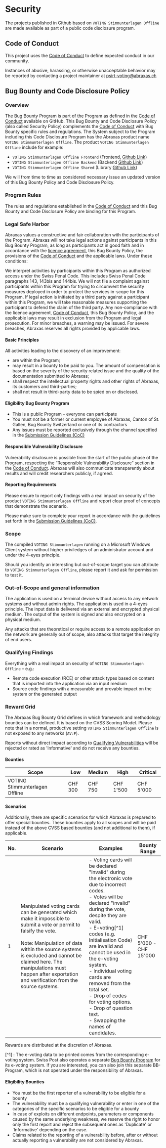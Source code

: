 # Security

The projects published in Github based on `VOTING Stimmunterlagen Offline` are made available as part of a public code disclosure program.

## Code of Conduct

This project uses the [Code of Conduct](./CODE_OF_CONDUCT.md) to define expected conduct in our community.

Instances of abusive, harassing, or otherwise unacceptable behavior may be reported by contacting a project maintainer at psirt-voting@abraxas.ch

## Bug Bounty and Code Disclosure Policy

### Overview

The Bug Bounty Program is part of the Program as defined in the [Code of Conduct](./CODE_OF_CONDUCT.md) available on GitHub.
This Bug Bounty and Code Disclosure Policy (also called Security Policy) complements the [Code of Conduct](./CODE_OF_CONDUCT.md) with Bug Bounty specific rules and regulations.
The System subject to the Program including this Code Disclosure Program has the Abraxas product name `VOTING Stimmunterlagen Offline`. The product `VOTING Stimmunterlagen Offline` include for example:

- `VOTING Stimmunterlagen Offline Frontend` (Frontend, [Github Link](https://github.com/abraxas-labs/voting-stimmunterlagen-offline-client-app/tree/main/frontend))
- `VOTING Stimmunterlagen Offline Backend` (Backend [Github Link](https://github.com/abraxas-labs/voting-stimmunterlagen-offline-client-app/tree/main/backend))
- `VOTING Stimmunterlagen Offline Shared` (Library [Github Link](https://github.com/abraxas-labs/voting-stimmunterlagen-offline-client-shared))

We will from time to time as considered necessary issue an updated version of this Bug Bounty Policy and Code Disclosure Policy.

### Program Rules

The rules and regulations established in the [Code of Conduct](./CODE_OF_CONDUCT.md) and this Bug Bounty and Code Disclosure Policy are binding for this Program.

### Legal Safe Harbor

Abraxas values a constructive and fair collaboration with the participants of the Program. Abraxas will not take legal actions against participants in this Bug Bounty Program, as long as participants act in good faith and in accordance with the [licence agreement](./CODE_OF_CONDUCT.md#license-source-code-permitted-use), this Bug Bounty Policy, the provisions of the [Code of Conduct](./CODE_OF_CONDUCT.md) and the applicable laws. Under these conditions:

We interpret activities by participants within this Program as authorized access under the Swiss Penal Code. This includes Swiss Penal Code paragraphs 143, 143bis and 144bis.
We will not file a complaint against participants within this Program for trying to circumvent the security measures deployed in order to protect the services in-scope for this Program.
If legal action is initiated by a third party against a participant within this Program, we will take reasonable measures supporting the participant to defend the claim of the third party.
Any non-compliance with the licence agreement, [Code of Conduct](./CODE_OF_CONDUCT.md), this Bug Bounty Policy, and the applicable laws may result in exclusion from the Program and legal prosecution. For minor breaches, a warning may be issued. For severe breaches, Abraxas reserves all rights provided by applicable laws.

#### Basic Principles

All activities leading to the discovery of an improvement:

- are within the Program;
- may result in a bounty to be paid to you. The amount of compensation is based on the severity of the security related issue and the quality of the documentation submitted to Abraxas;
- shall respect the intellectual property rights and other rights of Abraxas, its customers and third-parties;
- shall not result in third-party data to be spied on or disclosed.

#### Eligibility Bug Bounty Program

- This is a public Program – everyone can participate
- You must not be a former or current employee of Abraxas, Canton of St. Gallen, Bug Bounty Switzerland or one of its contractors
- Any issues must be reported exclusively through the channel specified in the [Submission Guidelines (CoC)](./CODE_OF_CONDUCT.md#submission-guidelines)

#### Responsible Vulnerability Disclosure

Vulnerability disclosure is possible from the start of the public phase of the Program, respecting the “Responsible Vulnerability Disclosure” section in the [Code of Conduct](./CODE_OF_CONDUCT.md). Abraxas will also communicate transparently about results and will credit researchers publicly, if agreed.

#### Reporting Requirements

Please ensure to report only findings with a real impact on security of the product `VOTING Stimmunterlagen Offline` and report clear proof of concepts that demonstrate the scenario.

Please make sure to complete your report in accordance with the guidelines set forth in the [Submission Guidelines (CoC)](./CODE_OF_CONDUCT.md#submission-guidelines).

### Scope

The compiled `VOTING Stimmunterlagen` running on a Microsoft Windows Client system without higher priviledges of an administrator account and under the 4-eyes principle.

Should you identify an interesting but out-of-scope target you can attribute to `VOTING Stimmunterlagen Offline`, please report it and ask for permission to test it.

### Out-of-Scope and general information

The application is used on a terminal device without access to any network systems and without admin rights. The application is used in a 4-eyes principle. The input data is delivered via an external and encrypted physical medium. The output of the system is signed and also encrypted on a physical medium.

Any attacks that are theoretical or require access to a remote application on the network are generally out of scope, also attacks that target the integrity of end users.

### Qualifying Findings

Everything with a real impact on security of `VOTING Stimmunterlagen Offline` – e.g.:

- Remote code execution (RCE) or other attack types based on content that is imported into the application via an input medium
- Source code findings with a measurable and provable impact on the system or the generated output

### Reward Grid

The Abraxas Bug Bounty Grid defines in which framework and methodology bounties can be defined. It is based on the CVSS Scoring Model. Please note that in a normal, productive setting `VOTING Stimmunterlagen Offline` is not exposed to any networks (`AV:P`).

Reports without direct impact according to [Qualifying Vulnerabilities](./#qualifying-vulnerabilities) will be rejected or rated as 'Informative' and do not receive any bounties.

#### Bounties

|Scope|Low|Medium|High|Critical|
|---|---|---|---|---|
|VOTING Stimmunterlagen Offline|CHF 300|CHF 750|CHF 1'500|CHF 5'000|

#### Scenarios

Additionally, there are specific scenarios for which Abraxas is prepared to offer special bounties. These bounties apply to all scopes and will be paid instead of the above CVSS based bounties (and not additional to them), if applicable.

|No.|Scenario|Examples|Bounty Range|
|---|---|---|---|
|1|Manipulated voting cards can be generated which make it impossible to submit a vote or permit to falsify the vote.<br /><br />Note: Manipulation of data within the source systems is excluded and cannot be claimed here. The manipulations must happen after exportation and verification from the source systems.| - Voting cards will be declared "invalid" during the electronic vote due to incorrect codes.<br />- Votes will be declared "invalid" during the vote, despite they are valid.<br />- E-voting[^1] codes (e.g. Initialisation Code) are invalid and cannot be used in the e-voting system.<br />- Individual voting cards are removed from the total set.<br />- Drop of codes for voting options.<br />- Drop of question text.<br />- Swapping the names of candidates.<br />| CHF 5'000 - CHF 15'000|

Rewards are distributed at the discretion of Abraxas.

[^1] : The e-voting data to be printed comes from the corresponding e-voting system. Swiss Post also operates a separate [Bug Bounty Program](https://evoting-community.post.ch/en/contributions) for its e-voting system. If you are interested, you can also join this separate BB-Program, which is not operated under the responsibility of Abraxas.

#### Eligibility Bounties

- You must be the first reporter of a vulnerability to be eligible for a bounty
- The vulnerability must be a qualifying vulnerability or enter in one of the categories of the specific scenarios to be eligible for a bounty
- In case of exploits on different endpoints, parameters or components caused by the same underlying weakness, we reserve the right to honor only the first report and reject the subsequent ones as 'Duplicate' or 'Informative' depending on the case.
- Claims related to the reporting of a vulnerability before, after or without actually reporting a vulnerability are not considered by Abraxas.
